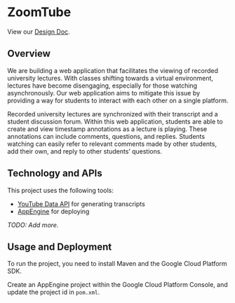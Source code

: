 # ZoomTube

View our [Design Doc](https://docs.google.com/document/d/12t7FDPDpTpHzrQBJ3T8qdmGKGrPi3lr2-UPmoc2ISHI).

## Overview

We are building a web application that facilitates the viewing of recorded
university lectures. With classes shifting towards a virtual environment,
lectures have become disengaging, especially for those watching asynchronously.
Our web application aims to mitigate this issue by providing a way for students
to interact with each other on a single platform.

Recorded university lectures are synchronized with their transcript and a
student discussion forum. Within this web application, students are able to
create and view timestamp annotations as a lecture is playing. These
annotations can include comments, questions, and replies. Students watching can
easily refer to relevant comments made by other students, add their own, and
reply to other students’ questions.

## Technology and APIs

This project uses the following tools:

- [YouTube Data API]() for generating transcripts
- [AppEngine]() for deploying

*TODO: Add more.*

## Usage and Deployment

To run the project, you need to install Maven and the Google Cloud Platform SDK.

Create an AppEngine project within the Google Cloud Platform Console, and update
the project id in `pom.xml`.

You can run a local test server using

```
mvn package appengine:run
```

or deploy using

```
mvn package appengine:deploy
```

## Context

ZoomTube was developed by Amy (@amuamushu), Jay (@jaysaleh), and Nathan (@n-wach)
as a capstone project for Google's 2020 STEP internship program.
